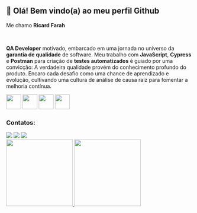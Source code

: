 ## 👋 Olá! Bem vindo(a) ao meu perfil Github
Me chamo **Ricard Farah**

<br>

**QA Developer**  motivado, embarcado em uma jornada no universo da **garantia de qualidade** de software. Meu trabalho com **JavaScript**, **Cypress** e **Postman** para criação de **testes automatizados** é guiado por uma convicção: A verdadeira qualidade provém do conhecimento profundo do produto. Encaro cada desafio como uma chance de aprendizado e evolução, cultivando uma cultura de análise de causa raiz para fomentar a melhoria contínua.

<img src="https://icongr.am/devicon/html5-original.svg?size=70&color=currentColor" width="40" height="40"/>   <img src="https://icongr.am/devicon/css3-original.svg?size=70&color=currentColor" width="40" height="40"/>   <img src="https://icongr.am/devicon/javascript-original.svg?size=70&color=currentColor" width="40" height="40"/> <img src="https://icongr.am/devicon/mysql-original-wordmark.svg?size=70&color=c6c3e9" width="40" height="40"/>  

### Contatos:

<div>
<a href="https://instagram.com/farah.dev/" target="_blank"><img src="https://img.shields.io/badge/-Instagram-%23E4405F?style=for-the-badge&logo=instagram&logoColor=white" target="_blank"></a>
<a href = "mailto:ricardfarah1983@gmail.com"><img src="https://img.shields.io/badge/Gmail-D14836?style=for-the-badge&logo=gmail&logoColor=white" target="_blank"></a>
<a href="https://www.linkedin.com/in/ricardfarah021/" target="_blank"><img src="https://img.shields.io/badge/-LinkedIn-%230077B5?style=for-the-badge&logo=linkedin&logoColor=white" target="_blank"></a>   
</div>

<div>
<a href="https://github.com/MohammeDevFarah">
<img height="180em" src="https://github-readme-stats.vercel.app/api/top-langs/?username=MohammeDevFarah&layout=compact&langs_count=7&theme=dark"/>
<img height="180em" src="https://github-readme-stats.vercel.app/api?username=MohammeDevFarah&show_icons=true&theme=dracula&include_all_commits=true&count_private=true"/>
</div>
